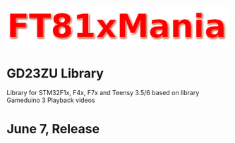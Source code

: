 ![FT81xMania](logo.png?raw=true "Title")

# GD23ZU Library
Library for STM32F1x, F4x, F7x and Teensy 3.5/6 based on library Gameduino 3 Playback videos

# June 7, Release
